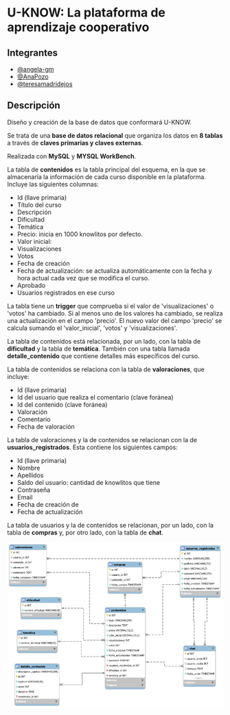 
# U-KNOW: La plataforma de aprendizaje cooperativo


## Integrantes 

- [@angela-gm](https://github.com/Angela-GM)
- [@AnaPozo](https://github.com/AnaPozo)
- [@teresamadridejos](https://github.com/teresamadridejos)



## Descripción

Diseño y creación de la base de datos que conformará U-KNOW. 

Se trata de una **base de datos relacional** que organiza los datos en **8 tablas** a través de **claves primarias y claves externas**. 

Realizada con **MySQL** y **MYSQL WorkBench**.

La tabla de **contenidos** es la tabla principal del esquema, en la que se almacenaría la información de cada curso disponible en la plataforma. Incluye las siguientes columnas: 
- Id (llave primaria)
- Título del curso
- Descripción
- Dificultad
- Temática
- Precio: inicia en 1000 knowlitos por defecto.
- Valor inicial:
- Visualizaciones
- Votos
- Fecha de creación
- Fecha de actualización: se actualiza automáticamente con la fecha y hora actual cada vez que se modifica el curso.
- Aprobado
- Usuarios registrados en ese curso

La tabla tiene un **trigger** que comprueba si el valor de 'visualizaciones' o 'votos' ha cambiado. Si al menos uno de los valores ha cambiado, se realiza una actualización en el campo 'precio'. El nuevo valor del campo 'precio' se calcula sumando el 'valor_inicial', 'votos' y 'visualizaciones'.

La tabla de contenidos está relacionada, por un lado, con la tabla de **dificultad** y la tabla de **temática**. También con una tabla llamada **detalle_contenido** que contiene detalles más específicos del curso.

La tabla de contenidos se relaciona con la tabla de **valoraciones**, que incluye:
- Id (llave primaria)
- Id del usuario que realiza el comentario  (clave foránea)
- Id del contenido (clave foránea)
- Valoración
- Comentario
- Fecha de valoración

La tabla de valoraciones y la de contenidos se relacionan con la de **usuarios_registrados**. Esta contiene los siguientes campos:
- Id (llave primaria)
- Nombre
- Apellidos
- Saldo del usuario: cantidad de knowlitos que tiene
- Contraseña
- Email
- Fecha de creación de 
- Fecha de actualización

La tabla de usuarios y la de contenidos se relacionan, por un lado, con la tabla de **compras** y, por otro lado, con la tabla de **chat**.
 



![Modelo](modelo_uknow.png)
